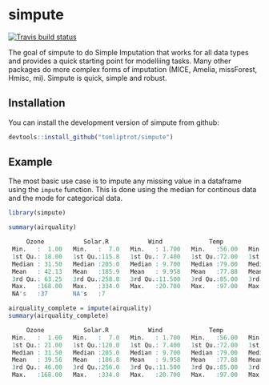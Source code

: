 # simpute

<!-- badges: start -->
[![Travis build status](https://travis-ci.org/tomliptrot/simpute.svg?branch=master)](https://travis-ci.org/tomliptrot/simpute)
<!-- badges: end -->

The goal of simpute  to do Simple Imputation that works for all data types and provides a quick starting point for modelliing tasks. Many other packages do more complex forms of imputation (MICE, Amelia, missForest, Hmisc, mi). Simpute is quick, simple and robust.

## Installation

You can install the development version of simpute from github:

``` r
devtools::install_github("tomliptrot/simpute")
```

## Example

The most basic use case is to impute any missing value in a dataframe using the `impute` function. This is done using the median for continous data and the mode for categorical data.

``` r
library(simpute)

summary(airquality)

     Ozone           Solar.R           Wind             Temp           Month            Day      
 Min.   :  1.00   Min.   :  7.0   Min.   : 1.700   Min.   :56.00   Min.   :5.000   Min.   : 1.0  
 1st Qu.: 18.00   1st Qu.:115.8   1st Qu.: 7.400   1st Qu.:72.00   1st Qu.:6.000   1st Qu.: 8.0  
 Median : 31.50   Median :205.0   Median : 9.700   Median :79.00   Median :7.000   Median :16.0  
 Mean   : 42.13   Mean   :185.9   Mean   : 9.958   Mean   :77.88   Mean   :6.993   Mean   :15.8  
 3rd Qu.: 63.25   3rd Qu.:258.8   3rd Qu.:11.500   3rd Qu.:85.00   3rd Qu.:8.000   3rd Qu.:23.0  
 Max.   :168.00   Max.   :334.0   Max.   :20.700   Max.   :97.00   Max.   :9.000   Max.   :31.0  
 NA's   :37       NA's   :7                                                                      

airquality_complete = impute(airquality)
summary(airquality_complete)

     Ozone           Solar.R           Wind             Temp           Month            Day      
 Min.   :  1.00   Min.   :  7.0   Min.   : 1.700   Min.   :56.00   Min.   :5.000   Min.   : 1.0  
 1st Qu.: 21.00   1st Qu.:120.0   1st Qu.: 7.400   1st Qu.:72.00   1st Qu.:6.000   1st Qu.: 8.0  
 Median : 31.50   Median :205.0   Median : 9.700   Median :79.00   Median :7.000   Median :16.0  
 Mean   : 39.56   Mean   :186.8   Mean   : 9.958   Mean   :77.88   Mean   :6.993   Mean   :15.8  
 3rd Qu.: 46.00   3rd Qu.:256.0   3rd Qu.:11.500   3rd Qu.:85.00   3rd Qu.:8.000   3rd Qu.:23.0  
 Max.   :168.00   Max.   :334.0   Max.   :20.700   Max.   :97.00   Max.   :9.000   Max.   :31.0  
```


